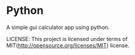 Python
======
A simple gui calculator app using python. 


LICENSE: This project is licensed under terms of MIT(http://opensource.org/licenses/MIT) license.
